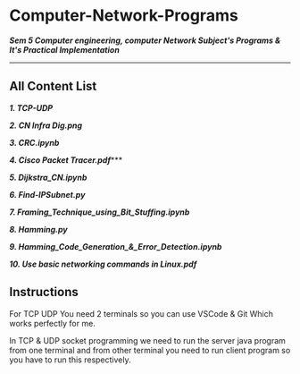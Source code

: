 # Computer-Network-Programs

***Sem 5 Computer engineering, computer Network Subject's Programs & It's Practical Implementation***

---
## All Content List

***1.	TCP-UDP***

***2.	CN Infra Dig.png***

***3.	CRC.ipynb***

***4.	Cisco Packet Tracer.pdf******

***5.	Dijkstra_CN.ipynb***

***6.	Find-IPSubnet.py***

***7.	Framing_Technique_using_Bit_Stuffing.ipynb***

***8.	Hamming.py***

***9.	Hamming_Code_Generation_&_Error_Detection.ipynb***

***10.	Use basic networking commands in Linux.pdf***


## Instructions

For TCP UDP You need 2 terminals so you can use VSCode & Git Which works perfectly for me.

In TCP & UDP socket programming we need to run the server java program from one terminal
and from other terminal you need to run client program so you have to run this respectively. 
